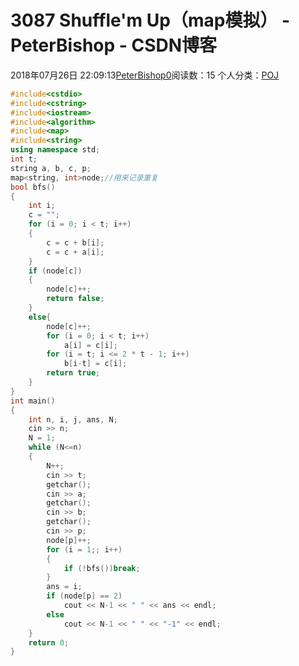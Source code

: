 # 3087 Shuffle'm Up（map模拟） - PeterBishop - CSDN博客





2018年07月26日 22:09:13[PeterBishop0](https://me.csdn.net/qq_40061421)阅读数：15
个人分类：[POJ](https://blog.csdn.net/qq_40061421/article/category/7589386)









```cpp
#include<cstdio>
#include<cstring>
#include<iostream>
#include<algorithm>
#include<map>
#include<string>
using namespace std;
int t;
string a, b, c, p;
map<string, int>node;//用来记录重复
bool bfs()
{
	int i;
	c = "";
	for (i = 0; i < t; i++)
	{
		c = c + b[i];
		c = c + a[i];
	}
	if (node[c])
	{
		node[c]++;
		return false;
	}
	else{
		node[c]++;
		for (i = 0; i < t; i++)
			a[i] = c[i];
		for (i = t; i <= 2 * t - 1; i++)
			b[i-t] = c[i];
		return true;
	}
}
int main()
{
	int n, i, j, ans, N;
	cin >> n;
	N = 1;
	while (N<=n)
	{
		N++;
		cin >> t;
		getchar();
		cin >> a;
		getchar();
		cin >> b;
		getchar();
		cin >> p;
		node[p]++;
		for (i = 1;; i++)
		{
			if (!bfs())break;
		}
		ans = i;
		if (node[p] == 2)
			cout << N-1 << " " << ans << endl;
		else
			cout << N-1 << " " << "-1" << endl;
	}
	return 0;
}
```






